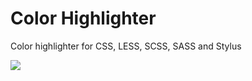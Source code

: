 Color Highlighter
================

Color highlighter for CSS, LESS, SCSS, SASS and Stylus

![](/images/example.png)